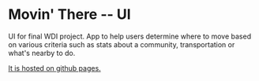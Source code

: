 Movin' There -- UI
==================

UI for final WDI project. App to help users determine where to move based on various criteria such as stats about a community, transportation or what's nearby to do.

[It is hosted on github pages.](http://hollym021980.github.io/moving-there-ui)
